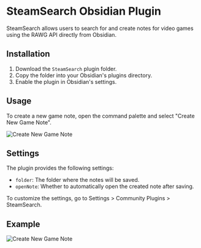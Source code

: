 # SteamSearch Obsidian Plugin

SteamSearch allows users to search for and create notes for video games using the RAWG API directly from Obsidian.

## Installation

1. Download the `SteamSearch` plugin folder.
2. Copy the folder into your Obsidian's plugins directory.
3. Enable the plugin in Obsidian's settings.

## Usage

To create a new game note, open the command palette and select "Create New Game Note".

![Create New Game Note](https://i.imgur.com/80Glush.png)

## Settings

The plugin provides the following settings:
- `folder`: The folder where the notes will be saved.
- `openNote`: Whether to automatically open the created note after saving.

To customize the settings, go to Settings > Community Plugins > SteamSearch.

## Example

![Create New Game Note](https://i.imgur.com/ZkVoZ79.gif)
